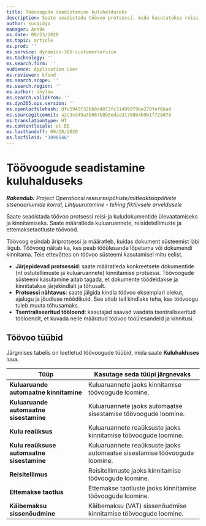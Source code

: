 ```yaml
---
title: Töövoogude seadistamine kuluhalduseks
description: Saate seadistada töövoo protsessi, mida kasutatakse reisi-ja kuludokumentide ülevaatamiseks ja kinnitamiseks.
author: suvaidya
manager: AnnBe
ms.date: 09/23/2020
ms.topic: article
ms.prod: ''
ms.service: dynamics-365-customerservice
ms.technology: ''
ms.search.form: ''
audience: Application User
ms.reviewer: kfend
ms.search.scope: ''
ms.search.region: ''
ms.author: shylaw
ms.search.validFrom: ''
ms.dyn365.ops.version: ''
ms.openlocfilehash: dfc5945f32bb8d4073fc31499979ba279fef66a4
ms.sourcegitcommit: a2c3cd49a3b667b8b5edaa31788b4b9b1f728d78
ms.translationtype: HT
ms.contentlocale: et-EE
ms.lasthandoff: 09/28/2020
ms.locfileid: "3896546"
---
```

# <a name="set-up-workflows-for-expense-management"></a>Töövoogude seadistamine kuluhalduseks

_**Rakendub:** Project Operationsi ressurssipõhiste/mitteaktsiapõhiste stsenaariumide korral,  Lihtjuurutamine - tehing fiktiivsele arveldusele_

Saate seadistada töövoo protsessi reisi-ja kuludokumentide ülevaatamiseks ja kinnitamiseks. Saate määratleda kuluaruannete, reisidetellimuste ja ettemaksetaotluste töövood.

Töövoog esindab äriprotsessi ja määratleb, kuidas dokument süsteemist läbi liigub. Töövoog näitab ka, kes peab tööülesande lõpetama või dokumendi kinnitama. Teie ettevõttes on töövoo süsteemi kasutamisel mitu eelist.

- **Järjepidevad protsessid**: saate määratleda konkreetsete dokumentide (nt ostutellimuste ja kuluaruannete) kinnitamise protsessi. Töövoogude süsteemi kasutamine aitab tagada, et dokumente töödeldakse ja kinnitatakse järjekindlalt ja tõhusalt.
- **Protsessi nähtavus**: saate jälgida kindla töövoo eksemplari olekut, ajalugu ja jõudluse mõõdikuid. See aitab teil kindlaks teha, kas töövoogu tuleb muuta tõhusamaks.
- **Tsentraliseeritud tööloend**: kasutajad saavad vaadata tsentraliseeritud tööloendit, et kuvada neile määratud töövoo tööülesandeid ja kinnitusi. 

## <a name="workflow-types"></a>Töövoo tüübid

Järgmises tabelis on loetletud töövoogude tüübid, mida saate **Kuluhalduses** luua.


|              <strong>Tüüp</strong>              |                   <strong>Kasutage seda tüüpi järgnevaks</strong>                   |
|-------------------------------------------------|-----------------------------------------------------------------------|
|   <strong>Kuluaruande automaatne kinnitamine</strong> |            Kuluaruannete jaoks kinnitamise töövoogude loomine.             |
|  <strong>Kuluaruande automaatne sisestamine</strong>   |        Kuluaruannete jaoks automaatse sisestamise töövoogude loomine.        |
|       <strong>Kulu reaüksus</strong>        |     Kuluaruannete reaüksuste jaoks kinnitamise töövoogude loomine.      |
| <strong>Kulu reaüksuse automaatne sisestamine</strong> | Kuluaruannete reaüksuste jaoks automaatse sisestamise töövoogude loomine. |
|       <strong>Reisitellimus</strong>       |          Reisitellimuste jaoks kinnitamise töövoogude loomine.           |
|      <strong>Ettemakse taotlus</strong>      |         Ettemakse taotluste jaoks kinnitamise töövoogude loomine.          |
|        <strong>Käibemaksu sissenõudmine</strong>        | Käibemaksu (VAT) sissenõudmise kinnitamise töövoogude loomine.  |
